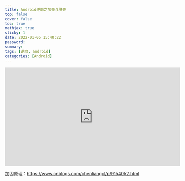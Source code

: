 ```yaml
---
title: Android逆向之加壳与脱壳
top: false
cover: false
toc: true
mathjax: true
sticky: 1
date: 2022-01-05 15:40:22
password:
summary:
tags: [逆向, android]
categories: [Android]
---
```




<div align="middle"><iframe width="560" height="315" src="https://www.youtube.com/embed/k7akz2hdToY" title="YouTube video player" frameborder="0" allow="accelerometer; autoplay; clipboard-write; encrypted-media; gyroscope; picture-in-picture" allowfullscreen></iframe></div>



加固原理：https://www.cnblogs.com/chenliangcl/p/9154052.html







